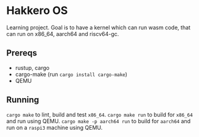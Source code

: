 # Hakkero OS
Learning project. Goal is to have a kernel which can run wasm code, that can run on x86_64, aarch64 and riscv64-gc.

## Prereqs
- rustup, cargo
- cargo-make (run `cargo install cargo-make`)
- QEMU

## Running
`cargo make` to lint, build and test `x86_64`.
`cargo make run` to build for `x86_64` and run using QEMU.
`cargo make -p aarch64 run` to build for `aarch64` and run on a `raspi3` machine using QEMU.
